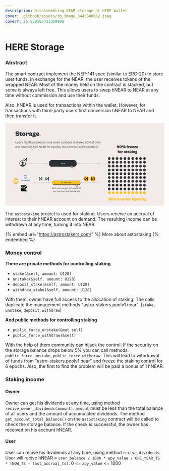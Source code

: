 ```yaml
---
description: Disassembling NEAR storage at HERE Wallet
cover: .gitbook/assets/tg_image_3445600662.jpeg
coverY: 25.559105431309906
---
```


# HERE Storage

### Abstract

The smart contract implement the NEP-141 spec (similar to ERC-20) to store user funds. In exchange for the NEAR, the user receives tokens of the wrapped NEAR. Most of the money held on the contract is stacked, but some is always left free. This allows users to swap hNEAR to NEAR at any time without commission and use their funds.

Also, hNEAR is used for transactions within the wallet. However, for transactions with third-party users first conversion hNEAR to NEAR and then transfer it.

![](.gitbook/assets/image.png)

The `astostaking` project is used for staking. Users receive an accrual of interest to their hNEAR account on demand. The resulting income can be withdrawn at any time, turning it into NEAR.

{% embed url="https://astrostakers.com/" %}
More about astostaking
{% endembed %}

### Money control

**There are private methods for controlling staking**

* `stake(&self, amount: U128)`
* `unstake(&self, amount: U128)`
* `deposit_stake(&self, amount: U128)`
* `withdraw_stake(&self, amount: U128)`

With them, owner have full access to the allocation of staking. The calls duplicate the management methods "astro-stakers.poolv1.near". (`stake`, `unstake`, `deposit`, `withdraw`)

**And public methods for controlling staking**

* `public_force_unstake(&mut self)`
* `public_force_withdraw(&self)`

With the help of them community can hijack the control. If the security on the storage balance drops below 5% you can call methods `public_force_unstake`, `public_force_withdraw`. This will lead to withdrawal of funds from "astro-stakers.poolv1.near" and freeze the staking control for 6 epochs. Also, the first to find the problem will be paid a bonus of 1 hNEAR.

### Staking income

#### Owner

Owner can get his dividends at any time, using method `recive_owner_dividends(amount)`. `amount` must be less than the total balance of all users and the amount of accumulated dividends. The method `get_account_total_balance()` on the `astostaking` contract will be called to check the storage balance. If the check is successful, the owner has received on his account hNEAR.

#### User

User can recive his dividends at any time, using method `recive_dividends`. User will recive hNEAR = `user_balance / 1000 * apy_value / ONE_YEAR_TS * (NOW_TS - last_accrual_ts)`. 0 <= `apy_value` <= 1000
